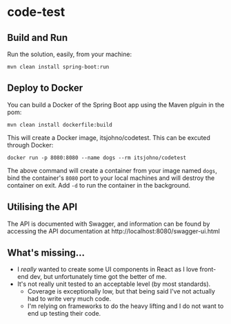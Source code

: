 # code-test
## Build and Run
Run the solution, easily, from your machine:
```
mvn clean install spring-boot:run
```

## Deploy to Docker
You can build a Docker of the Spring Boot app using the Maven plguin in the pom:
```
mvn clean install dockerfile:build
```

This will create a Docker image, itsjohno/codetest. This can be excuted through Docker:
```
docker run -p 8080:8080 --name dogs --rm itsjohno/codetest
```

The above command will create a container from your image named `dogs`, bind the container's `8080` port to your local machines and will destroy the container on exit. Add `-d` to run the container in the background.

## Utilising the API
The API is documented with Swagger, and information can be found by accessing the API documentation at http://localhost:8080/swagger-ui.html

## What's missing...
* I *really* wanted to create some UI components in React as I love front-end dev, but unfortunately time got the better of me.
* It's not really unit tested to an acceptable level (by most standards).
    * Coverage is exceptionally low, but that being said I've not actually had to write very much code.
    * I'm relying on frameworks to do the heavy lifting and I do not want to end up testing their code.